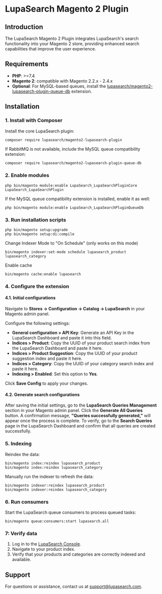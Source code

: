 # LupaSearch Magento 2 Plugin

## Introduction

The LupaSearch Magento 2 Plugin integrates LupaSearch's search functionality into your Magento 2 store, providing enhanced search capabilities that improve the user experience.

## Requirements

- **PHP**: >=7.4
- **Magento 2**: compatible with Magento 2.2.x - 2.4.x
- **Optional**: For MySQL-based queues, install the [lupasearch/magento2-lupasearch-plugin-queue-db](https://github.com/lupasearch/magento2-plugin-queue-db) extension.

## Installation

### 1. Install with Composer

Install the core LupaSearch plugin:

```bash
composer require lupasearch/magento2-lupasearch-plugin
```

If RabbitMQ is not available, include the MySQL queue compatibility extension:

```
composer require lupasearch/magento2-lupasearch-plugin-queue-db
```

### 2. Enable modules

```
php bin/magento module:enable LupaSearch_LupaSearchPluginCore LupaSearch_LupaSearchPlugin
```

If the MySQL queue compatibility extension is installed, enable it as well:

```
php bin/magento module:enable LupaSearch_LupaSearchPluginQueueDb
```

### 3. Run installation scripts

```
php bin/magento setup:upgrade
php bin/magento setup:di:compile
```

Change Indexer Mode to "On Schedule" (only works on this mode)

```shell
bin/magento indexer:set-mode schedule lupasearch_product lupasearch_category
```

Enable cache

```shell
bin/magento cache:enable lupasearch
```

### 4. Configure the extension

#### 4.1. Initial configurations

Navigate to **Stores -> Configuration -> Catalog -> LupaSearch** in your Magento admin panel.

Configure the following settings:

- **General configuration > API Key**: Generate an API Key in the LupaSearch Dashboard and paste it into this field.
- **Indices > Product**: Copy the UUID of your product search index from the LupaSearch Dashboard and paste it here.
- **Indices > Product Suggestion**: Copy the UUID of your product suggestion index and paste it here.
- **Indices > Category**: Copy the UUID of your category search index and paste it here.
- **Indexing > Enabled**: Set this option to **Yes**.

Click **Save Config** to apply your changes.

#### 4.2. Generate search configurations

After saving the initial settings, go to the **LupaSearch Queries Management** section in your Magento admin panel.
Click the **Generate All Queries** button.
A confirmation message, **"Queries successfully generated,"** will appear once the process is complete.
To verify, go to the **Search Queries** page in the LupaSearch Dashboard and confirm that all queries are created successfully.

### 5. Indexing

Reindex the data:

```
bin/magento index:reindex lupasearch_product
bin/magento index:reindex lupasearch_category
```

Manually run the indexer to refresh the data:

```shell
bin/magento indexer:reindex lupasearch_product
bin/magento indexer:reindex lupasearch_category
```

### 6. Run consumers

Start the LupaSearch queue consumers to process queued tasks:

```
bin/magento queue:consumers:start lupasearch.all
```

### 7: Verify data

1. Log in to the [LupaSearch Console](https://console.lupasearch.com/login).
2. Navigate to your product index.
3. Verify that your products and categories are correctly indexed and available.

## Support

For questions or assistance, contact us at [support@lupasearch.com](mailto:support@lupasearch.com).
